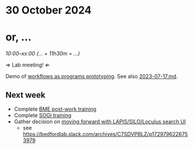 # 30 October 2024
# or, …

_10:00–xx:00 (… + 11h30m = …)_

⇒ Lab meeting! ⇐

Demo of [workflows as programs prototyping](2023-10-23.md).
See also [2023-07-17.md](2023-07-17.md).


## Next week

- Complete [BME post-work training](https://fredhutch.csod.com/ui/lms-learning-details/app/course/ac23e22d-0445-4123-bd10-66db92646c11)
- Complete [SOGI training](https://fredhutch.csod.com/ui/lms-learning-details/app/course/13b01982-4e88-44e0-b275-8e86734ff89d)
- Gather decision on [moving forward with LAPIS/SILO/Loculus search UI](https://github.com/nextstrain/private/issues/143)
    - see <https://bedfordlab.slack.com/archives/C7SDVPBLZ/p1729796226753979>
